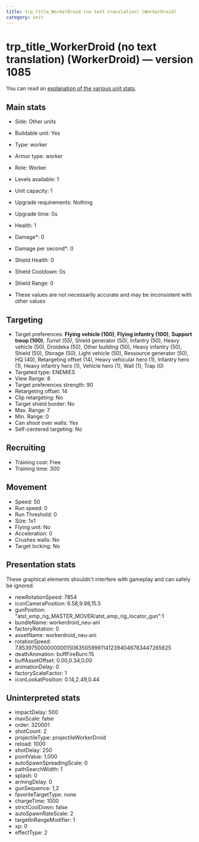 ```yaml
---
title: trp_title_WorkerDroid (no text translation) (WorkerDroid)
category: unit
---
```


# trp_title_WorkerDroid (no text translation) (WorkerDroid) — version 1085

You can read an [explanation  of the various unit stats](unitexplained.md).

## Main stats

  * Side: Other units
  * Buildable unit: Yes
  * Type: worker
  * Armor type: worker
  * Role: Worker
  * Levels available: 1
  * Unit capacity: 1
  * Upgrade requirements: Nothing
  * Upgrade time: 0s
  * Health: 1
  * Damage*: 0
  * Damage per second*: 0
  * Shield Health: 0
  * Shield Cooldown: 0s
  * Shield Range: 0

* These values are not necessarily accurate and may be inconsistent with other values

## Targeting

  * Target preferences: **Flying vehicle (100)**, **Flying infantry (100)**, **Support troop (100)**, _Turret (55)_, Shield generator (50), Infantry (50), Heavy vehicle (50), Droideka (50), Other building (50), Heavy infantry (50), Shield (50), Storage (50), Light vehicle (50), Ressource generator (50), HQ (40), Retargeting offset (14), Heavy vehicular hero (1), Infantry hero (1), Heavy infantry hero (1), Vehicle hero (1), Wall (1), Trap (0)
  * Targeted type: ENEMIES
  * View Range: 8
  * Target preferences strength: 90
  * Retargeting offset: 14
  * Clip retargeting: No
  * Target shield border: No
  * Max. Range: 7
  * Min. Range: 0
  * Can shoot over walls: Yes
  * Self-centered targeting: No

## Recruiting

  * Training cost: Free
  * Training time: 300

## Movement

  * Speed: 50
  * Run speed: 0
  * Run Threshold: 0
  * Size: 1x1
  * Flying unit: No
  * Acceleration: 0
  * Crushes walls: No
  * Target locking: No

## Presentation stats

These graphical elements shouldn't interfere with gameplay and can safely be ignored.

  * newRotationSpeed: 7854
  * iconCameraPosition: 6.58,9.98,15.5
  * gunPosition: "atst_emp_rig_MASTER_MOVER/atst_emp_rig_locator_gun":1
  * bundleName: workerdroid_neu-ani
  * factoryRotation: 0
  * assetName: workerdroid_neu-ani
  * rotationSpeed: 7.8539750000000001506350599811412394046783447265625
  * deathAnimation: buffFireBurn:15
  * buffAssetOffset: 0.00,0.34,0.00
  * animationDelay: 0
  * factoryScaleFactor: 1
  * iconLookatPosition: 0.14,2.49,0.44

## Uninterpreted stats

  * impactDelay: 500
  * maxScale: false
  * order: 320001
  * shotCount: 2
  * projectileType: projectileWorkerDroid
  * reload: 1000
  * shotDelay: 250
  * pointValue: 1.000
  * autoSpawnSpreadingScale: 0
  * pathSearchWidth: 1
  * splash: 0
  * armingDelay: 0
  * gunSequence: 1,2
  * favoriteTargetType: none
  * chargeTime: 1000
  * strictCoolDown: false
  * autoSpawnRateScale: 2
  * targetInRangeModifier: 1
  * xp: 0
  * effectType: 2

